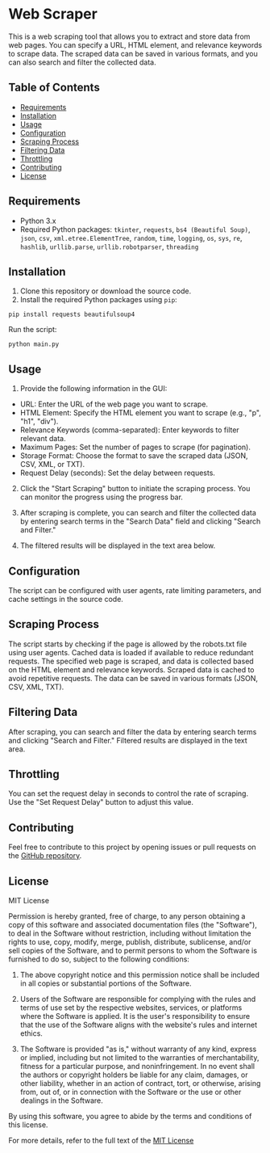 # Web Scraper

This is a web scraping tool that allows you to extract and store data from web pages. You can specify a URL, HTML element, and relevance keywords to scrape data. The scraped data can be saved in various formats, and you can also search and filter the collected data.

## Table of Contents

- [Requirements](#requirements)
- [Installation](#installation)
- [Usage](#usage)
- [Configuration](#configuration)
- [Scraping Process](#scraping-process)
- [Filtering Data](#filtering-data)
- [Throttling](#throttling)
- [Contributing](#contributing)
- [License](#license)

## Requirements

- Python 3.x
- Required Python packages: `tkinter`, `requests`, `bs4 (Beautiful Soup)`, `json`, `csv`, `xml.etree.ElementTree`, `random`, `time`, `logging`, `os`, `sys`, `re`, `hashlib`, `urllib.parse`, `urllib.robotparser`, `threading`

## Installation

1. Clone this repository or download the source code.
2. Install the required Python packages using `pip`:

```pip install requests beautifulsoup4```


Run the script:

```python main.py```

## Usage

1. Provide the following information in the GUI:

 - URL: Enter the URL of the web page you want to scrape.
 - HTML Element: Specify the HTML element you want to scrape (e.g., "p", "h1", "div").
 - Relevance Keywords (comma-separated): Enter keywords to filter relevant data.
 - Maximum Pages: Set the number of pages to scrape (for pagination).
 - Storage Format: Choose the format to save the scraped data (JSON, CSV, XML, or TXT).
 - Request Delay (seconds): Set the delay between requests.

2. Click the "Start Scraping" button to initiate the scraping process. You can monitor the progress using the progress bar.

3. After scraping is complete, you can search and filter the collected data by entering search terms in the "Search Data" field and clicking "Search and Filter."

4. The filtered results will be displayed in the text area below.

## Configuration

The script can be configured with user agents, rate limiting parameters, and cache settings in the source code.

## Scraping Process

 The script starts by checking if the page is allowed by the robots.txt file using user agents.
 Cached data is loaded if available to reduce redundant requests.
 The specified web page is scraped, and data is collected based on the HTML element and relevance keywords.
 Scraped data is cached to avoid repetitive requests.
 The data can be saved in various formats (JSON, CSV, XML, TXT).

## Filtering Data

 After scraping, you can search and filter the data by entering search terms and clicking "Search and Filter."
 Filtered results are displayed in the text area.

## Throttling

 You can set the request delay in seconds to control the rate of scraping. Use the "Set Request Delay" button to adjust this value.

## Contributing

 Feel free to contribute to this project by opening issues or pull requests on the [GitHub repository](https://github.com/Ashhar-Azim/Web-Scraper-using-Python-Libraries).

## License

MIT License

Permission is hereby granted, free of charge, to any person obtaining a copy of this software and associated documentation files (the "Software"), to deal in the Software without restriction, including without limitation the rights to use, copy, modify, merge, publish, distribute, sublicense, and/or sell copies of the Software, and to permit persons to whom the Software is furnished to do so, subject to the following conditions:

1. The above copyright notice and this permission notice shall be included in all copies or substantial portions of the Software.

2. Users of the Software are responsible for complying with the rules and terms of use set by the respective websites, services, or platforms where the Software is applied. It is the user's responsibility to ensure that the use of the Software aligns with the website's rules and internet ethics.

3. The Software is provided "as is," without warranty of any kind, express or implied, including but not limited to the warranties of merchantability, fitness for a particular purpose, and noninfringement. In no event shall the authors or copyright holders be liable for any claim, damages, or other liability, whether in an action of contract, tort, or otherwise, arising from, out of, or in connection with the Software or the use or other dealings in the Software.

By using this software, you agree to abide by the terms and conditions of this license.

For more details, refer to the full text of the [MIT License](https://opensource.org/licenses/MIT)


